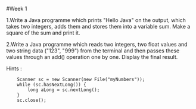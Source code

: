 #Week 1

1.Write a Java programme which prints "Hello Java" on the output, which takes two integers, adds them and stores them into a variable sum. Make a square of the sum and print it.

2.Write a Java programme which reads two integers, two float values and two string data ("123", "999") from the terminal and then passes these values through an add() operation one by one.  Display the final result. 

Hints :   

        Scanner sc = new Scanner(new File("myNumbers"));   
        while (sc.hasNextLong()) {    
            long aLong = sc.nextLong();    
        }    
        sc.close();    
        

